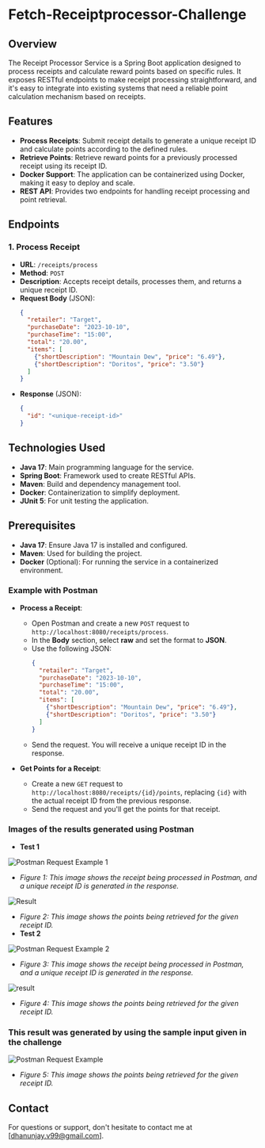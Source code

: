 # Fetch-Receiptprocessor-Challenge
 
## Overview
The Receipt Processor Service is a Spring Boot application designed to process receipts and calculate reward points based on specific rules. It exposes RESTful endpoints to make receipt processing straightforward, and it's easy to integrate into existing systems that need a reliable point calculation mechanism based on receipts.

## Features
- **Process Receipts**: Submit receipt details to generate a unique receipt ID and calculate points according to the defined rules.
- **Retrieve Points**: Retrieve reward points for a previously processed receipt using its receipt ID.
- **Docker Support**: The application can be containerized using Docker, making it easy to deploy and scale.
- **REST API**: Provides two endpoints for handling receipt processing and point retrieval.

## Endpoints
### 1. Process Receipt
- **URL**: `/receipts/process`
- **Method**: `POST`
- **Description**: Accepts receipt details, processes them, and returns a unique receipt ID.
- **Request Body** (JSON):
  ```json
  {
    "retailer": "Target",
    "purchaseDate": "2023-10-10",
    "purchaseTime": "15:00",
    "total": "20.00",
    "items": [
      {"shortDescription": "Mountain Dew", "price": "6.49"},
      {"shortDescription": "Doritos", "price": "3.50"}
    ]
  }
  ```
- **Response** (JSON):
  ```json
  {
    "id": "<unique-receipt-id>"
  }
  ```

## Technologies Used
- **Java 17**: Main programming language for the service.
- **Spring Boot**: Framework used to create RESTful APIs.
- **Maven**: Build and dependency management tool.
- **Docker**: Containerization to simplify deployment.
- **JUnit 5**: For unit testing the application.

## Prerequisites
- **Java 17**: Ensure Java 17 is installed and configured.
- **Maven**: Used for building the project.
- **Docker** (Optional): For running the service in a containerized environment.


### Example with Postman
- **Process a Receipt**:
  - Open Postman and create a new `POST` request to `http://localhost:8080/receipts/process`.
  - In the **Body** section, select **raw** and set the format to **JSON**.
  - Use the following JSON:
    ```json
    {
      "retailer": "Target",
      "purchaseDate": "2023-10-10",
      "purchaseTime": "15:00",
      "total": "20.00",
      "items": [
        {"shortDescription": "Mountain Dew", "price": "6.49"},
        {"shortDescription": "Doritos", "price": "3.50"}
      ]
    }
    ```
  - Send the request. You will receive a unique receipt ID in the response.

- **Get Points for a Receipt**:
  - Create a new `GET` request to `http://localhost:8080/receipts/{id}/points`, replacing `{id}` with the actual receipt ID from the previous response.
  - Send the request and you'll get the points for that receipt.


 ### Images of the results generated using Postman

 - **Test 1**

  ![Postman Request Example 1](ReceiptProcessor/Resultimages/PostmanTestidgenerated11.png)

  - *Figure 1: This image shows the receipt being processed in Postman, and a unique receipt ID is generated in the response.*
  
  ![Result](ReceiptProcessor/Resultimages/PostmanTestresult-points12.png)
  
  - *Figure 2: This image shows the points being retrieved for the given receipt ID.*
 - **Test 2**

  ![Postman Request Example 2](ReceiptProcessor/Resultimages/PostmanTestresultidgenerated21.png)
  
  - *Figure 3: This image shows the receipt being processed in Postman, and a unique receipt ID is generated in the response.*
  
  ![result ](ReceiptProcessor/Resultimages/PostmanTestresults-points22.png)
  
  - *Figure 4: This image shows the points being retrieved for the given receipt ID.*

 ### This result was generated by using the sample input given in the challenge

  ![Postman Request Example ](ReceiptProcessor/Resultimages/PostmanTestresultpoitnsSampletestcasegiven.png)
  
  - *Figure 5: This image shows the points being retrieved for the given receipt ID.*

## Contact

For questions or support, don't hesitate to contact me at [dhanunjay.v99@gmail.com].
